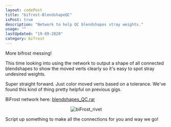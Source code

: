 ```yaml
---
layout: codePost
title: "bifrost-BlendshapeQC"
isPost: true
description: "Network to help QC blendshapes stray weights."
usage: ""
lastUpdated: "19-09-2020"
category: bifrost
---
```

More bifrost messing!

This time looking into using the network to output a shape of all connected blendshapes to show the moved verts clearly
so it's easy to spot stray undesired weights.

Super straight forward. Just color moved verts based on a tolerance.
We've found this kind of thing pretty helpful on previous gigs.

BiFrost network here: <a href="http://anim83d.com/maya/blendshapes_QC.rar">blendshapes_QC.rar</a>

<center><img src="http://anim83d.com/images/examples/bifrost_blendshapeMovedVerts.gif" alt="biFrost_rivet"></center>


Script up something to make all the connections for you and way we go!
